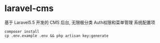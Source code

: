 # laravel-cms
基于 Laravel5.5 开发的 CMS 后台, 无限极分类 Auth权限和菜单管理 系统配置项

```
composer install
cp .env.example .env && php artisan key:generate
```
